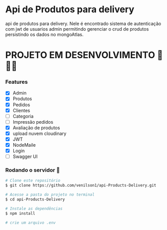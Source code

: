 # Api de Produtos para delivery

api de produtos para delivery. Nele é encontrado sistema de autenticação com jwt de usuarios admin permitindo gerenciar o crud de produtos persistindo os dados no mongoAtlas.

# PROJETO EM DESENVOLVIMENTO 🚧🚧🚧

### Features

- [x] Admin
- [x] Produtos
- [x] Pedidos
- [x] Clientes
- [ ] Categoria
- [ ] Impressão pedidos
- [x] Avaliação de produtos
- [x] upload nuvem cloudinary
- [x] JWT
- [x] NodeMaile
- [x] Login
- [ ] Swagger UI

### Rodando o servidor 🚀

```bash
# Clone este repositório
$ git clone https://github.com/venilson1/api-Products-Delivery.git

# Acesse a pasta do projeto no terminal
$ cd api-Products-Delivery

# Instale as dependências
$ npm install

# crie um arquivo .env
```

